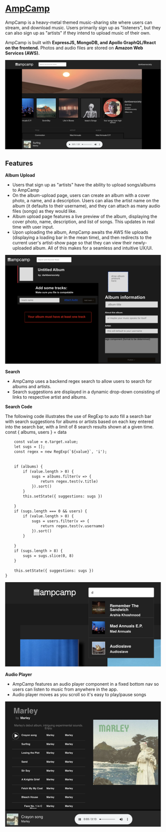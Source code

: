 # [AmpCamp](https://ampcamp.herokuapp.com/#/)

AmpCamp is a heavy-metal themed music-sharing site where users can stream, and download music. Users primarily sign up as "listeners", but they can also sign up as "artists" if they intend to upload music of their own. 

AmpCamp is built with **ExpressJS, MongoDB, and Apollo GraphQL/React on the frontend.** Photos and audio files are stored on **Amazon Web Services (AWS).**

![Artist Show](./screenshots/artist.png)

## Features

   **Album Upload**
   
- Users that sign up as "artists" have the ability to upload songs/albums to AmpCamp
- On the album-upload page, users can create an album with a cover photo, a name, and a description. Users can alias the artist name on the album (it defaults to their username), and they can attach as many audio files (songs) as they would like. 
- Album upload page features a live preview of the album, displaying the cover photo, name, description, and list of songs. This updates in real time with user input. 
- Upon uploading the album, AmpCamp awaits the AWS file uploads (displaying a loading bar in the mean time), and then redirects to the current user's artist-show page so that they can view their newly-uploaded album. All of this makes for a seamless and intuitive UX/UI.

![Album upload](./screenshots/upload.png)

   **Search**

- AmpCamp uses a backend regex search to allow users to search for albums and artists. 
- Search suggestions are displayed in a dynamic drop-down consisting of links to respective artist and albums.

**Search Code**

The following code illustrates the use of RegExp to auto fill a search bar with search suggestions for albums or artists based on each key entered into the search bar, with a limit of 8 search results shown at a given time.
     const { albums, users } = data
     
        const value = e.target.value; 
        let sugs = [];
        const regex = new RegExp(`${value}`, 'i'); 


        if (albums) {
            if (value.length > 0) { 
                sugs = albums.filter(v => {
                    return regex.test(v.title)
                }).sort()
            }
            this.setState({ suggestions: sugs })

        }
        if (sugs.length === 0 && users) {
            if (value.length > 0) { 
                sugs = users.filter(v => {
                    return regex.test(v.username)
                }).sort()
            }

        }
        if (sugs.length > 8) {
            sugs = sugs.slice(0, 8)
        }

        this.setState({ suggestions: sugs })
    }

![Search](./screenshots/search.png)

   **Audio Player**
   
- AmpCamp features an audio player component in a fixed bottom nav so users can listen to music from anywhere in the app.
- Audio player moves as you scroll so it's easy to play/pause songs

![Album show](./screenshots/album.png)
